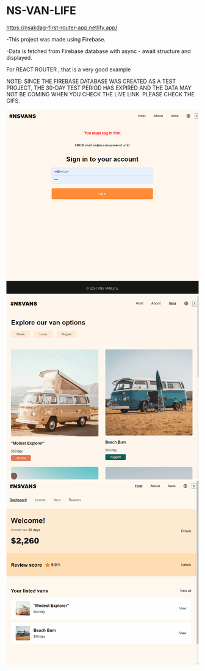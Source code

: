 # NS-VAN-LIFE

https://nsakdag-first-router-app.netlify.app/

-This project was made using Firebase.

-Data is fetched from Firebase database with async - await structure and  displayed.

For REACT ROUTER , that is a very good example

NOTE: SINCE THE FIREBASE DATABASE WAS CREATED AS A TEST PROJECT, THE 30-DAY TEST PERIOD HAS EXPIRED AND THE DATA MAY NOT BE COMING WHEN YOU CHECK THE LIVE LINK. PLEASE CHECK THE GIFS.

![newblog](./gifs/vans.gif)
![newblog](./gifs/vans2.gif)
![newblog](./gifs/vans3.gif)
